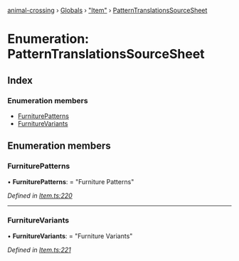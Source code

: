 [animal-crossing](../README.md) › [Globals](../globals.md) › ["Item"](../modules/_item_.md) › [PatternTranslationsSourceSheet](_item_.patterntranslationssourcesheet.md)

# Enumeration: PatternTranslationsSourceSheet

## Index

### Enumeration members

* [FurniturePatterns](_item_.patterntranslationssourcesheet.md#furniturepatterns)
* [FurnitureVariants](_item_.patterntranslationssourcesheet.md#furniturevariants)

## Enumeration members

###  FurniturePatterns

• **FurniturePatterns**: = "Furniture Patterns"

*Defined in [Item.ts:220](https://github.com/Norviah/animal-crossing/blob/09a17bd/module/types/Item.ts#L220)*

___

###  FurnitureVariants

• **FurnitureVariants**: = "Furniture Variants"

*Defined in [Item.ts:221](https://github.com/Norviah/animal-crossing/blob/09a17bd/module/types/Item.ts#L221)*
